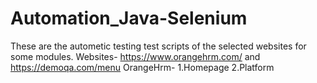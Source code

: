 # Automation_Java-Selenium
These are the autometic testing test scripts of the selected websites for some modules.
Websites- https://www.orangehrm.com/ and https://demoqa.com/menu
OrangeHrm-
1.Homepage
2.Platform
